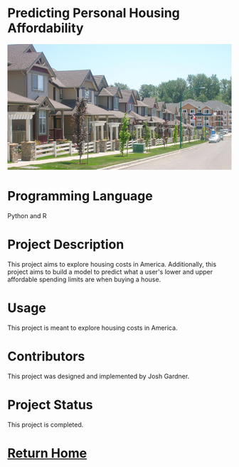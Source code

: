 # Predicting Personal Housing Affordability
![housing](housing.jpg)

# Programming Language

Python and R

# Project Description

This project aims to explore housing costs in America. Additionally, this project aims to build a model to predict what a user's lower and upper affordable spending limits are when buying a house.

# Usage

This project is meant to explore housing costs in America.

# Contributors

This project was designed and implemented by Josh Gardner.

# Project Status

This project is completed.

# [Return Home](https://yasa-mufasa.github.io/Josh-Gardner.github.io/)
